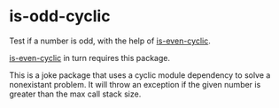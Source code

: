 # is-odd-cyclic

Test if a number is odd, with the help of [is-even-cyclic](https://www.npmjs.com/package/is-even-cyclic).

[is-even-cyclic](https://www.npmjs.com/package/is-even-cyclic) in turn requires this package.

This is a joke package that uses a cyclic module dependency to solve a nonexistant problem. It will throw an exception if the given number is greater than the max call stack size.

